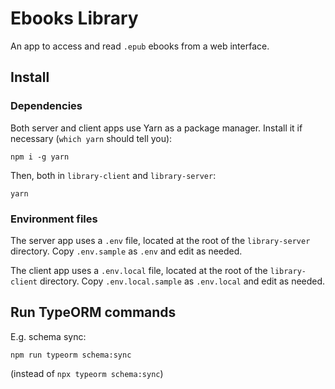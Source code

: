 # Ebooks Library

An app to access and read `.epub` ebooks from a web interface.

## Install

### Dependencies

Both server and client apps use Yarn as a package manager. Install it if necessary (`which yarn` should tell you):

```
npm i -g yarn
```

Then, both in `library-client` and `library-server`:

```
yarn
```

### Environment files

The server app uses a `.env` file, located at the root of the `library-server` directory. Copy `.env.sample` as `.env` and edit as needed.

The client app uses a `.env.local` file, located at the root of the `library-client` directory. Copy `.env.local.sample` as `.env.local` and edit as needed.

## Run TypeORM commands

E.g. schema sync:

```
npm run typeorm schema:sync
```

(instead of `npx typeorm schema:sync`)